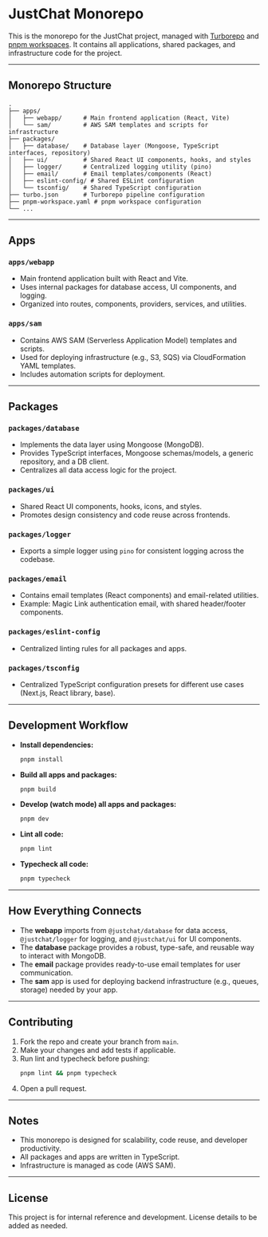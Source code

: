 # JustChat Monorepo

This is the monorepo for the JustChat project, managed with [Turborepo](https://turbo.build/) and [pnpm workspaces](https://pnpm.io/workspaces). It contains all applications, shared packages, and infrastructure code for the project.

---

## Monorepo Structure

```
.
├── apps/
│   ├── webapp/      # Main frontend application (React, Vite)
│   └── sam/         # AWS SAM templates and scripts for infrastructure
├── packages/
│   ├── database/    # Database layer (Mongoose, TypeScript interfaces, repository)
│   ├── ui/          # Shared React UI components, hooks, and styles
│   ├── logger/      # Centralized logging utility (pino)
│   ├── email/       # Email templates/components (React)
│   ├── eslint-config/ # Shared ESLint configuration
│   └── tsconfig/    # Shared TypeScript configuration
├── turbo.json       # Turborepo pipeline configuration
├── pnpm-workspace.yaml # pnpm workspace configuration
└── ...
```

---

## Apps

### `apps/webapp`

- Main frontend application built with React and Vite.
- Uses internal packages for database access, UI components, and logging.
- Organized into routes, components, providers, services, and utilities.

### `apps/sam`

- Contains AWS SAM (Serverless Application Model) templates and scripts.
- Used for deploying infrastructure (e.g., S3, SQS) via CloudFormation YAML templates.
- Includes automation scripts for deployment.

---

## Packages

### `packages/database`

- Implements the data layer using Mongoose (MongoDB).
- Provides TypeScript interfaces, Mongoose schemas/models, a generic repository, and a DB client.
- Centralizes all data access logic for the project.

### `packages/ui`

- Shared React UI components, hooks, icons, and styles.
- Promotes design consistency and code reuse across frontends.

### `packages/logger`

- Exports a simple logger using `pino` for consistent logging across the codebase.

### `packages/email`

- Contains email templates (React components) and email-related utilities.
- Example: Magic Link authentication email, with shared header/footer components.

### `packages/eslint-config`

- Centralized linting rules for all packages and apps.

### `packages/tsconfig`

- Centralized TypeScript configuration presets for different use cases (Next.js, React library, base).

---

## Development Workflow

- **Install dependencies:**
  ```sh
  pnpm install
  ```
- **Build all apps and packages:**
  ```sh
  pnpm build
  ```
- **Develop (watch mode) all apps and packages:**
  ```sh
  pnpm dev
  ```
- **Lint all code:**
  ```sh
  pnpm lint
  ```
- **Typecheck all code:**
  ```sh
  pnpm typecheck
  ```

---

## How Everything Connects

- The **webapp** imports from `@justchat/database` for data access, `@justchat/logger` for logging, and `@justchat/ui` for UI components.
- The **database** package provides a robust, type-safe, and reusable way to interact with MongoDB.
- The **email** package provides ready-to-use email templates for user communication.
- The **sam** app is used for deploying backend infrastructure (e.g., queues, storage) needed by your app.

---

## Contributing

1. Fork the repo and create your branch from `main`.
2. Make your changes and add tests if applicable.
3. Run lint and typecheck before pushing:
   ```sh
   pnpm lint && pnpm typecheck
   ```
4. Open a pull request.

---

## Notes

- This monorepo is designed for scalability, code reuse, and developer productivity.
- All packages and apps are written in TypeScript.
- Infrastructure is managed as code (AWS SAM).

---

## License

This project is for internal reference and development. License details to be added as needed.
